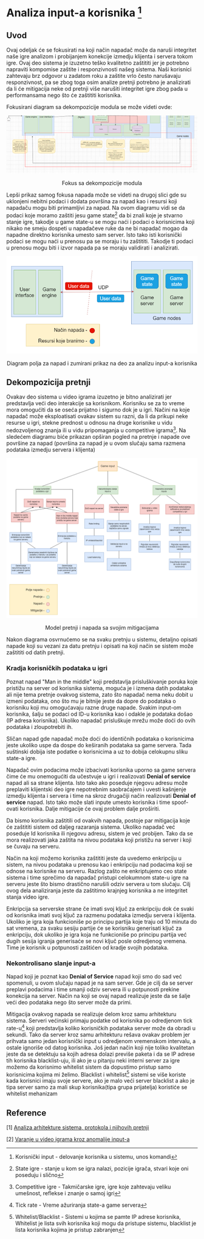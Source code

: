 # Analiza input-a korisnika [^1]

## Uvod

  Ovaj odeljak će se fokusirati na koji način napadač može da naruši integritet naše igre analizom i probijanjem konekcije izmedju klijenta i servera tokom igre. Ovaj deo sistema je izuzetno teško kvalitetno zaštititi jer je potrebno napraviti kompomise zaštite i responzivnosti našeg sistema. Naši korisnici zahtevaju brz odgovor u zadatom roku a zaštite vrlo često narušavaju responzivnost, pa se zbog toga osim analize pretnji potrebno je analizirati da li će mitigacija neke od pretnji više narušiti integritet igre zbog pada u performansama nego što će zaštititi korisnika.

  Fokusirani diagram sa dekompozicije modula se može videti ovde:

<p align="center">
  <img src="https://github.com/JanosevicRa177/Game-security-research/blob/main/literatura/Naucni%20clanci/Online%20igre/Analiza%20pretnji%20kroz%20analizu%20inputa%20korisnika/Slike/fokus%20napada1.png" />
</p>

<p align="center">
  Fokus sa dekompozicije modula
</p>

  Lepši prikaz samog fokusa napada može se videti na drugoj slici gde su uklonjeni nebitni podaci i dodata površina za napad kao i resursi koji napadaču mogu biti primamljivi za napad. Na ovom diagramu vidi se da podaci koje moramo zaštiti jesu game state[^2] da bi znali koje je stvarno stanje igre, takodje u game state-u se mogu naći i podaci o korisnicima koji nikako ne smeju dospeti u napadačeve ruke da ne bi napadač mogao da napadne direktno korisnika umesto sam server. Isto tako isti korisnički podaci se mogu naći u prenosu pa se moraju i tu zaštititi. Takodje ti podaci u prenosu mogu biti i izvor napada pa se moraju validirati i analizirati.

<p align="center">
  <img src="https://github.com/JanosevicRa177/Game-security-research/blob/main/literatura/Naucni%20clanci/Online%20igre/Analiza%20pretnji%20kroz%20analizu%20inputa%20korisnika/Slike/fokus%20napada2.png" />
</p>

<p align="center">
  Diagram polja za napad i zumirani prikaz na deo za analizu input-a korisnika
</p>

## Dekompozicija pretnji

  Ovakav deo sistema u video igrama izuzetno je bitno analizirati jer predstavlja veći deo interakcije sa korisnikom. Korisniku se za to vreme mora omogućiti da se oseća prijatno i sigurno dok je u igri. Načini na koje napadač može eksploatisati ovakav sistem su razni, da li da prikupi neke resurse u igri, stekne prednost u odnosu na druge korisnike u vidu nedozvoljenog znanja ili u vidu pripomaganja u competitive igrama[^3]. Na sledećem diagramu biće prikazan opširan pogled na pretnje i napade ove površine za napad (površina za napad je u ovom slučaju sama razmena podataka izmedju servera i klijenta)

<p align="center">
  <img src="https://github.com/JanosevicRa177/Game-security-research/blob/main/literatura/Naucni%20clanci/Online%20igre/Analiza%20pretnji%20kroz%20analizu%20inputa%20korisnika/Slike/modelovanje%20pretnji%20game%20inputa.png" />
</p>

<p align="center">
  Model pretnji i napada sa svojim mitigacijama
</p>

Nakon diagrama osvrnućemo se na svaku pretnju u sistemu, detaljno opisati napade koji su vezani za datu pretnju i opisati na koji način se sistem može zaštititi od datih pretnji.

### Kradja korisničkih podataka u igri

  Poznat napad "Man in the middle" koji predstavlja prisluškivanje poruka koje pristižu na server od korisnika sistema, moguća je i izmena datih podataka ali nije tema pretnje ovakvog sistema, zato što napadač nema neku dobit u izmeni podataka, ono što mu je bitnije jeste da dopre do podataka o korisniku koji mu omogućavaju razne druge napade. Svakim input-om korisnika, šalju se podaci od ID-u korisnika kao i odakle je podataka došao (IP adresa korisnika). Ukoliko napadač prisluškuje mrežu može doći do ovih podataka i zloupotrebiti ih.

  Sličan napad gde napadač može doći do identičnih podataka o korisnicima jeste ukoliko uspe da dospe do keširanih podataka sa game servera. Tada suštinski dobija iste podatke o korisnicima a uz to dobija celokupnu sliku state-a igre.
  
  Napadač ovim podacima može izbacivati korisnika uporno sa game servera čime će mu onemogućiti da učestvuje u igri i realizovati **Denial of service** napad ali sa strane klijenta. Isto tako ako poseduje njegovu adresu može preplaviti klijentski deo igre nepotrebnim saobraćajem i uvesti kašnjenje izmedju klijenta i servera i time na skroz drugačiji način realizovati **Denial of service** napad. Isto tako može slati inpute umesto korisnika i time spoof-ovati korisnika. Dalje mitigacije će ovaj problem dalje proširiti.

  Da bismo korisnika zaštitili od ovakvih napada, postoje par mitigacija koje će zaštititi sistem od daljeg razaranja sistema. Ukoliko napadač već poseduje Id korisnika ili njegovu adresu, sistem je već probijen. Tako da se mora realizovati jaka zaštita na nivou podataka koji pristižu na server i koji se čuvaju na serveru.

  Način na koji možemo korisnika zaštititi jeste da uvedemo enkripciju u sistem, na nivou podataka u prenosu kao i enkripciju nad podacima koji se odnose na korisnike na serveru. Razlog zašto ne enkriptujemo ceo state sistema i time sprečimo da napadač pristupi celokumnom state-u igre na serveru jeste što bismo drastično narušili odziv servera u tom slučaju. Cilj ovog dela analiziranja jeste da zaštitimo krajnjeg korisnika a ne integritet stanja video igre.

  Enkripcija sa serverske strane če imati svoj ključ za enkripciju dok će svaki od korisnika imati svoj ključ za razmenu podataka izmedju servera i klijenta. Ukoliko je igra koja funkcioniše po principu partija koje traju od 10 minuta do sat vremena, za svaku sesiju partije će se korisniku generisati ključ za enkripciju, dok ukoliko je igra koja ne funkcioniše po principu partija već dugih sesija igranja generisaće se novi ključ posle odredjenog vremena. Time je korisnik u potpunosti zaštićen od kradje svojih podataka.

### Nekontrolisano slanje input-a

  Napad koji je poznat kao **Denial of Service** napad koji smo do sad već spomenuli, u ovom slučaju napad je na sam server. Gde je cilj da se server preplavi podacima i time smanji odziv servera ili u potpunosti prekine konekcija na server. Način na koji se ovaj napad realizuje jeste da se šalje veći deo podataka nego što server može da primi.

  Mitigacija ovakvog napada se realizuje delom kroz samu arhitekturu sistema. Serveri većinski primaju podatke od korisnika po odredjenom tick rate-u[^4] koji predstavlja koliko korisničkih podataka server može da obradi u sekundi. Tako da server kroz samu arhitekturu rešava ovakav problem jer prihvata samo jedan korisnički input u odredjenom vremenskom intervalu, a ostale ignoriše od datog korisnika. Još jedan način koji nije toliko kvalitetan jeste da se detektuju sa kojih adresa dolazi previše paketa i da se IP adrese tih korisnika blacklist-uju, ili ako je u pitanju neki interni server za igre možemo da korisnimo whitelist sistem da dopustimo pristup samo korisnicima kojima mi želimo. Blacklist i whitelist[^5] sistemi se više koriste kada korisnici imaju svoje servere, ako je malo veći server blacklist a ako je tipa server samo za mali skup korisnika(tipa grupa prijatelja) koristiće se whitelist mehanizam



## Reference

[1] [Analiza arhitekture sistema, protokola i njihovih pretnji](https://github.com/JanosevicRa177/Game-security-research/tree/main/literatura/Naucni%20clanci/Online%20igre/Analiza%20pretnji%20kroz%20analizu%20inputa%20korisnika/Real-time%20Multiplayer%20Software%20Architecture%20and%20protocol%20threat%20mitigation)

[2] [Varanje u video igrama kroz anomalije input-a](https://github.com/JanosevicRa177/Game-security-research/tree/main/literatura/Naucni%20clanci/Online%20igre/Analiza%20pretnji%20kroz%20analizu%20inputa%20korisnika/Game%20cheating%20trough%20input%20anomalies)


  


[^1]: Korisnički input - delovanje korisnika u sistemu, unos komandi

[^2]: State igre - stanje u kom se igra nalazi, pozicije igrača, stvari koje oni poseduju i slično

[^3]: Competitive igre - Takmičarske igre, igre koje zahtevaju veliku umešnost, reflekse i znanje o samoj igri

[^4]: Tick rate - Vreme ažuriranja state-a game servera

[^5]: Whitelist/Blacklist - Sistemi u kojima se pamte IP adrese korisnika, Whitelist je lista svih korisnika koji mogu da pristupe sistemu, blacklist je lista korisnika kojima je pristup zabranjen
